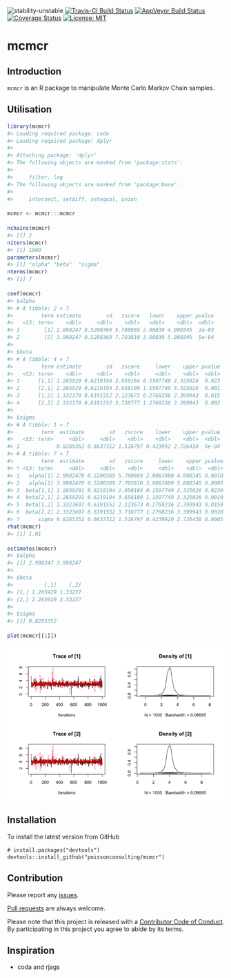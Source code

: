 
<!-- README.md is generated from README.Rmd. Please edit that file -->
![stability-unstable](https://img.shields.io/badge/stability-unstable-yellow.svg) [![Travis-CI Build Status](https://travis-ci.org/poissonconsulting/mcmcr.svg?branch=master)](https://travis-ci.org/poissonconsulting/mcmcr) [![AppVeyor Build Status](https://ci.appveyor.com/api/projects/status/github/poissonconsulting/mcmcr?branch=master&svg=true)](https://ci.appveyor.com/project/poissonconsulting/mcmcr) [![Coverage Status](https://img.shields.io/codecov/c/github/poissonconsulting/mcmcr/master.svg)](https://codecov.io/github/poissonconsulting/mcmcr?branch=master) [![License: MIT](https://img.shields.io/badge/License-MIT-blue.svg)](https://opensource.org/licenses/MIT)

mcmcr
=====

Introduction
------------

`mcmcr` is an R package to manipulate Monte Carlo Markov Chain samples.

Utilisation
-----------

``` r
library(mcmcr)
#> Loading required package: coda
#> Loading required package: dplyr
#> 
#> Attaching package: 'dplyr'
#> The following objects are masked from 'package:stats':
#> 
#>     filter, lag
#> The following objects are masked from 'package:base':
#> 
#>     intersect, setdiff, setequal, union

mcmcr <- mcmcr:::mcmcr

nchains(mcmcr)
#> [1] 2
niters(mcmcr)
#> [1] 1000
parameters(mcmcr)
#> [1] "alpha" "beta"  "sigma"
nterms(mcmcr)
#> [1] 7

coef(mcmcr)
#> $alpha
#> # A tibble: 2 × 7
#>         term estimate        sd   zscore   lower    upper pvalue
#>   <S3: term>    <dbl>     <dbl>    <dbl>   <dbl>    <dbl>  <dbl>
#> 1        [1] 2.998247 0.5200369 5.780869 2.00839 4.000345  1e-03
#> 2        [2] 3.998247 0.5200369 7.703810 3.00839 5.000345  5e-04
#> 
#> $beta
#> # A tibble: 4 × 7
#>         term estimate        sd   zscore     lower    upper pvalue
#>   <S3: term>    <dbl>     <dbl>    <dbl>     <dbl>    <dbl>  <dbl>
#> 1      [1,1] 1.265929 0.6219194 2.050184 0.1597749 2.325026  0.023
#> 2      [2,1] 2.265929 0.6219194 3.658109 1.1597749 3.325026  0.001
#> 3      [1,2] 1.332370 0.6191552 2.123673 0.2768236 2.399943  0.015
#> 4      [2,2] 2.332370 0.6191552 3.738777 1.2768236 3.399943  0.002
#> 
#> $sigma
#> # A tibble: 1 × 7
#>         term  estimate        sd   zscore    lower    upper pvalue
#>   <S3: term>     <dbl>     <dbl>    <dbl>    <dbl>    <dbl>  <dbl>
#> 1            0.8265352 0.6637312 1.516797 0.423992 2.726438  5e-04
#> # A tibble: 7 × 7
#>         term  estimate        sd   zscore     lower    upper pvalue
#> * <S3: term>     <dbl>     <dbl>    <dbl>     <dbl>    <dbl>  <dbl>
#> 1   alpha[1] 2.9982470 0.5200369 5.780869 2.0083900 4.000345 0.0010
#> 2   alpha[2] 3.9982470 0.5200369 7.703810 3.0083900 5.000345 0.0005
#> 3  beta[1,1] 1.2659291 0.6219194 2.050184 0.1597749 2.325026 0.0230
#> 4  beta[2,1] 2.2659291 0.6219194 3.658109 1.1597749 3.325026 0.0010
#> 5  beta[1,2] 1.3323697 0.6191552 2.123673 0.2768236 2.399943 0.0150
#> 6  beta[2,2] 2.3323697 0.6191552 3.738777 1.2768236 3.399943 0.0020
#> 7      sigma 0.8265352 0.6637312 1.516797 0.4239920 2.726438 0.0005
rhat(mcmcr)
#> [1] 1.01

estimates(mcmcr)
#> $alpha
#> [1] 2.998247 3.998247
#> 
#> $beta
#>          [,1]    [,2]
#> [1,] 1.265929 1.33237
#> [2,] 2.265929 2.33237
#> 
#> $sigma
#> [1] 0.8265352

plot(mcmcr[[1]])
```

![](tools/README-unnamed-chunk-2-1.png)

Installation
------------

To install the latest version from GitHub

    # install.packages("devtools")
    devtools::install_github("poissonconsulting/mcmcr")

Contribution
------------

Please report any [issues](https://github.com/poissonconsulting/mcmcr/issues).

[Pull requests](https://github.com/poissonconsulting/mcmcr/pulls) are always welcome.

Please note that this project is released with a [Contributor Code of Conduct](CONDUCT.md). By participating in this project you agree to abide by its terms.

Inspiration
-----------

-   coda and rjags

